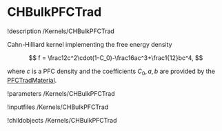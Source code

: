 # CHBulkPFCTrad
!description /Kernels/CHBulkPFCTrad

Cahn-Hilliard kernel implementing the free energy density

$$
f = \frac12c^2\cdot(1-C_0)-\frac16ac^3+\frac1{12}bc^4,
$$

where $c$ is a PFC density and the coefficients $C_0,a,b$ are provided by
the [PFCTradMaterial](PFCTradMaterial.md).

!parameters /Kernels/CHBulkPFCTrad

!inputfiles /Kernels/CHBulkPFCTrad

!childobjects /Kernels/CHBulkPFCTrad
